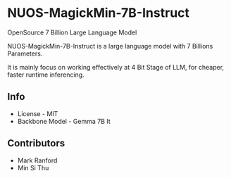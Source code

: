 # NUOS-MagickMin-7B-Instruct
OpenSource 7 Billion Large Language Model

NUOS-MagickMin-7B-Instruct is a large language model with 7 Billions Parameters.

It is mainly focus on working effectively at 4 Bit Stage of LLM, for cheaper, faster runtime inferencing.

## Info

- License - MIT
- Backbone Model - Gemma 7B It

## Contributors

- Mark Ranford
- Min Si Thu
